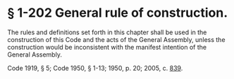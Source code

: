 # § 1-202 General rule of construction.

<p>The rules and definitions set forth in this chapter shall be used in the construction of this Code and the acts of the General Assembly, unless the construction would be inconsistent with the manifest intention of the General Assembly.</p><p>Code 1919, § 5; Code 1950, § 1-13; 1950, p. 20; 2005, c. <a href='http://lis.virginia.gov/cgi-bin/legp604.exe?051+ful+CHAP0839'>839</a>.</p>
